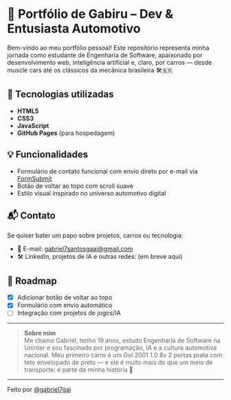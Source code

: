 # 🚗 Portfólio de Gabiru – Dev & Entusiasta Automotivo

Bem-vindo ao meu portfólio pessoal! 
Este repositório representa minha jornada como estudante de Engenharia de Software, apaixonado por desenvolvimento web, inteligência artificial e, claro, por carros — desde muscle cars até os clássicos da mecânica brasileira 🛠️🇧🇷

## 🔧 Tecnologias utilizadas

- **HTML5**
- **CSS3** 
- **JavaScript** 
- **GitHub Pages** (para hospedagem)

## 💡 Funcionalidades

- Formulário de contato funcional com envio direto por e-mail via [FormSubmit](https://formsubmit.co/)
- Botão de voltar ao topo com scroll suave
- Estilo visual inspirado no universo automotivo digital

## 📬 Contato

Se quiser bater um papo sobre projetos, carros ou tecnologia:

- 📧 E-mail: [gabriel7santosgaai@gmail.com](mailto:gabriel7santosgaai@gmail.com)
- 🛠️ LinkedIn, projetos de IA e outras redes: (em breve aqui)

## 🚀 Roadmap

- [x] Adicionar botão de voltar ao topo
- [x] Formulário com envio automático
- [ ] Integração com projetos de jogos/IA

---

> **Sobre mim**  
> Me chamo Gabriel, tenho 19 anos, estudo Engenharia de Software na Uninter e sou fascinado por programação, IA e a cultura automotiva nacional. Meu primeiro carro é um Gol 2001 1.0 8v 2 portas prata com teto envelopado de preto — e ele é muito mais do que um meio de transporte: é parte da minha história 🚗

---

Feito por [@gabriel7gai](https://github.com/gabriel7gai)
